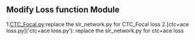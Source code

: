 ## Modify Loss function Module

1.[CTC_Focal.py]('CTC_Focal.py'):replace the slr_network.py for CTC_Focal loss
2.[ctc+ace loss.py]('ctc+ace loss.py'): replace the slr_network.py for ctc+ace loss
